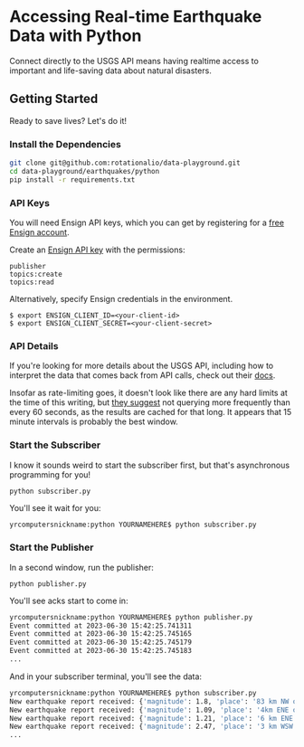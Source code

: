 # Accessing Real-time Earthquake Data with Python

Connect directly to the USGS API means having realtime access to important and life-saving data about natural disasters.

## Getting Started

Ready to save lives? Let's do it!

### Install the Dependencies

```bash
git clone git@github.com:rotationalio/data-playground.git
cd data-playground/earthquakes/python
pip install -r requirements.txt
```

### API Keys


You will need Ensign API keys, which you can get by registering for a [free Ensign account](https://rotational.app/register).

Create an [Ensign API key](https://rotational.app) with the permissions:

```
publisher
topics:create
topics:read
```

Alternatively, specify Ensign credentials in the environment.
```
$ export ENSIGN_CLIENT_ID=<your-client-id>
$ export ENSIGN_CLIENT_SECRET=<your-client-secret>
```

### API Details

If you're looking for more details about the USGS API, including how to interpret the data that comes back from API calls, check out their [docs](https://earthquake.usgs.gov/fdsnws/event/1/).

Insofar as rate-limiting goes, it doesn't look like there are any hard limits at the
time of this writing, but [they suggest](https://geohazards.usgs.gov/pipermail/realtime-feeds/2022-January/000028.html) not querying more frequently than every 60 seconds, as the results are cached for that long. It appears that 15 minute intervals is probably the best window.

### Start the Subscriber
I know it sounds weird to start the subscriber first, but that's asynchronous programming for you!

```python subscriber.py```

You'll see it wait for you:

```bash
yrcomputersnickname:python YOURNAMEHERE$ python subscriber.py


```

### Start the Publisher

In a second window, run the publisher:

```python publisher.py```

You'll see acks start to come in:

```bash
yrcomputersnickname:python YOURNAMEHERE$ python publisher.py
Event committed at 2023-06-30 15:42:25.741311
Event committed at 2023-06-30 15:42:25.745165
Event committed at 2023-06-30 15:42:25.745179
Event committed at 2023-06-30 15:42:25.745183
...
```

And in your subscriber terminal, you'll see the data:

```bash
yrcomputersnickname:python YOURNAMEHERE$ python subscriber.py
New earthquake report received: {'magnitude': 1.8, 'place': '83 km NW of Karluk, Alaska', 'time': 1688153699651, 'updated': 1688153851807, 'article_link': 'https://earthquake.usgs.gov/earthquakes/eventpage/ak0238bnsgtv', 'type': 'earthquake', 'rms': 0.49, 'gap': None}
New earthquake report received: {'magnitude': 1.09, 'place': '4km ENE of Home Gardens, CA', 'time': 1688153196420, 'updated': 1688153416447, 'article_link': 'https://earthquake.usgs.gov/earthquakes/eventpage/ci40500808', 'type': 'earthquake', 'rms': 0.3, 'gap': 74}
New earthquake report received: {'magnitude': 1.21, 'place': '6 km ENE of Drumright, Oklahoma', 'time': 1688152513740, 'updated': 1688152999250, 'article_link': 'https://earthquake.usgs.gov/earthquakes/eventpage/ok2023msir', 'type': 'quarry blast', 'rms': 0.35, 'gap': 132}
New earthquake report received: {'magnitude': 2.47, 'place': '3 km WSW of La Parguera, Puerto Rico', 'time': 1688151658770, 'updated': 1688152327360, 'article_link': 'https://earthquake.usgs.gov/earthquakes/eventpage/pr71415303', 'type': 'earthquake', 'rms': 0.09, 'gap': 237}
...
```